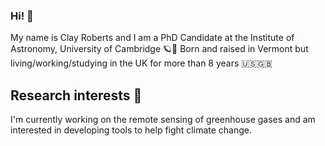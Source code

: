 ### Hi! 👋

My name is Clay Roberts and I am a PhD Candidate at the Institute of Astronomy, University of Cambridge 🪐🔭  Born and raised in Vermont but living/working/studying in the UK for more than 8 years 🇺🇸🇬🇧

## Research interests 🔬

I'm currently working on the remote sensing of greenhouse gases and am interested in developing tools to help fight climate change. 

<!--
**Clayton-Roberts/Clayton-Roberts** is a ✨ _special_ ✨ repository because its `README.md` (this file) appears on your GitHub profile.

Here are some ideas to get you started:

- 🔭 I’m currently working on ...
- 🌱 I’m currently learning ...
- 👯 I’m looking to collaborate on ...
- 🤔 I’m looking for help with ...
- 💬 Ask me about ...
- 📫 How to reach me: ...
- 😄 Pronouns: ...
- ⚡ Fun fact: ...
-->
